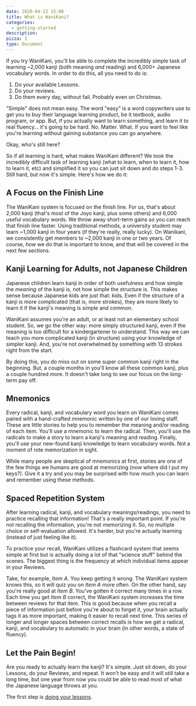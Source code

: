 ```yaml
---
date: 2020-04-22 15:00
title: What is WaniKani?
categories:
  - getting-started
description:
pizza: 1
type: Document
---
```


If you try WaniKani, you'll be able to complete the incredibly simple task of learning ~2,000 kanji (both meaning _and_ reading) and 6,000+ Japanese vocabulary words. In order to do this, all you need to do is:

1. Do your available Lessons.
2. Do your reviews.
3. Do them every day, without fail. Probably even on Christmas.

"Simple" does not mean easy. The word "easy" is a word copywriters use to get you to buy their language learning product, be it textbook, audio program, or app. But, if you actually want to learn something, and learn it to real fluency... it's going to be hard. No. Matter. What. If you want to feel like you're learning without gaining substance you can go anywhere.

Okay, who's still here?

So if all learning is hard, what makes WaniKani different? We took the incredibly difficult task of learning kanji (what to learn, when to learn it, how to learn it, etc) and simplified it so you can just sit down and do steps 1-3. Still hard, but now it's simple. Here's how we do it:

## A Focus on the Finish Line

The WaniKani system is focused on the finish line. For us, that's about 2,000 kanji (that's most of the Joyo kanji, plus some others) and 6,000 useful vocabulary words. We throw away short-term gains so you can reach that finish line faster. Using traditional methods, a university student may learn ~1,000 kanji in four years (if they're really, really lucky). On Wanikani, we consistently get members to ~2,000 kanji in one or two years. Of course, _how_ we do that is important to know, and that will be covered in the next few sections.

## Kanji Learning for Adults, not Japanese Children

Japanese children learn kanji in order of both usefulness and how simple the _meaning_ of the kanji is, not how simple the structure is. This makes sense because Japanese kids are just that: kids. Even if the structure of a kanji is more complicated (that is, more strokes), they are more likely to learn it if the kanji's meaning is simple and common.

WaniKani assumes you're an adult, or at least not an elementary school student. So, we go the other way: more simply structured kanji, even if the meaning is too difficult for a kindergartener to understand. This way we can teach you more complicated kanji (in structure) using your knowledge of simpler kanji. And, you're not overwhelmed by something with 13 strokes right from the start.

By doing this, you do miss out on some super common kanji right in the beginning. But, a couple months in you'll know all these common kanji, plus a couple hundred more. It doesn't take long to see our focus on the long-term pay off.

## Mnemonics

Every radical, kanji, and vocabulary word you learn on WaniKani comes paired with a hand-crafted mnemonic written by one of our loving staff. These are little stories to help you to remember the meaning and/or reading of each item. You'll use a mnemonic to learn the radical. Then, you'll use the radicals to make a story to learn a kanji's meaning and reading. Finally, you'll use your new-found kanji knowledge to learn vocabulary words. Not a moment of rote memorization in sight.

While many people are skeptical of mnemonics at first, stories are one of the few things we humans are good at memorizing (now where did I put my keys?). Give it a try and you may be surprised with how much you can learn and remember using these methods.

## Spaced Repetition System

After learning radical, kanji, and vocabulary meanings/readings, you need to practice recalling that information! That's a really important point. If you're not recalling the information, you're not memorizing it. So, no multiple choice or self-evaluation allowed. It's harder, but you're actually learning (instead of just feeling like it).

To practice your recall, WaniKani utilizes a flashcard system that seems simple at first but is actually doing a lot of that  "science stuff" behind the scenes. The biggest thing is the frequency at which individual items appear in your Reviews.

Take, for example, _Item A_. You keep getting it wrong. The WaniKani system knows this, so it will quiz you on _Item A_ more often. On the other hand, say you're really good at _Item B_. You've gotten it correct many times in a row. Each time you get _Item B_ correct, the WaniKani system increases the time between reviews for that item. This is good because when you recall a piece of information just before you're about to forget it, your brain actually tags it as more important, making it easier to recall next time. This series of longer and longer spaces between correct recalls is how we get a radical, kanji, and vocabulary to automatic in your brain (in other words, a state of fluency).

## Let the Pain Begin!

Are you ready to actually learn the kanji? It's simple. Just sit down, do your Lessons, do your Reviews, and repeat. It won't be easy and it will still take a long time, but one year from now you could be able to read most of what the Japanese language throws at you.

The first step is [doing your lessons](/getting-started/first-lessons/).
